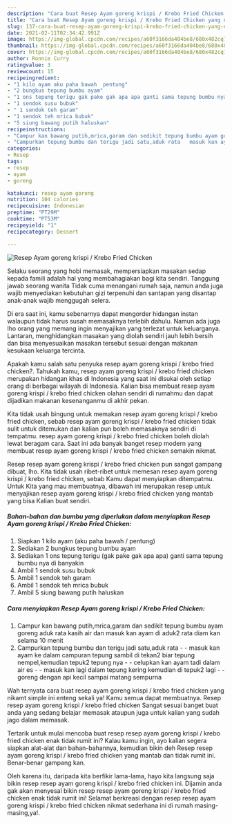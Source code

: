 ```yaml
---
description: "Cara buat Resep Ayam goreng krispi / Krebo Fried Chicken yang nikmat Untuk Jualan"
title: "Cara buat Resep Ayam goreng krispi / Krebo Fried Chicken yang nikmat Untuk Jualan"
slug: 137-cara-buat-resep-ayam-goreng-krispi-krebo-fried-chicken-yang-nikmat-untuk-jualan
date: 2021-02-11T02:34:42.991Z
image: https://img-global.cpcdn.com/recipes/a60f3166da404be8/680x482cq70/resep-ayam-goreng-krispi-krebo-fried-chicken-foto-resep-utama.jpg
thumbnail: https://img-global.cpcdn.com/recipes/a60f3166da404be8/680x482cq70/resep-ayam-goreng-krispi-krebo-fried-chicken-foto-resep-utama.jpg
cover: https://img-global.cpcdn.com/recipes/a60f3166da404be8/680x482cq70/resep-ayam-goreng-krispi-krebo-fried-chicken-foto-resep-utama.jpg
author: Ronnie Curry
ratingvalue: 3
reviewcount: 15
recipeingredient:
- "1 kilo ayam aku paha bawah  pentung"
- "2 bungkus tepung bumbu ayam"
- "1 ons tepung terigu gak pake gak apa apa ganti sama tepung bumbu nya di banyakin"
- "1 sendok susu bubuk"
- " 1 sendok teh garam"
- "1 sendok teh mrica bubuk"
- "5 siung bawang putih haluskan"
recipeinstructions:
- "Campur kan bawang putih,mrica,garam dan sedikit tepung bumbu ayam goreng aduk rata kasih air dan masuk kan ayam di aduk2 rata diam kan selama 10 menit"
- "Campurkan tepung bumbu dan terigu jadi satu,aduk rata   masuk kan ayam ke dalam campuran tepung sambil di tekan2 biar tepung nempel,kemudian tepuk2 tepung nya   celupkan kan ayam tadi dalam air es   masuk kan lagi dalam tepung kering kemudian di tepuk2 lagi   goreng dengan api kecil sampai matang sempurna"
categories:
- Resep
tags:
- resep
- ayam
- goreng

katakunci: resep ayam goreng 
nutrition: 104 calories
recipecuisine: Indonesian
preptime: "PT29M"
cooktime: "PT53M"
recipeyield: "1"
recipecategory: Dessert

---
```



![Resep Ayam goreng krispi / Krebo Fried Chicken](https://img-global.cpcdn.com/recipes/a60f3166da404be8/680x482cq70/resep-ayam-goreng-krispi-krebo-fried-chicken-foto-resep-utama.jpg)

Selaku seorang yang hobi memasak, mempersiapkan masakan sedap kepada famili adalah hal yang membahagiakan bagi kita sendiri. Tanggung jawab seorang  wanita Tidak cuma menangani rumah saja, namun anda juga wajib menyediakan kebutuhan gizi terpenuhi dan santapan yang disantap anak-anak wajib menggugah selera.

Di era  saat ini, kamu sebenarnya dapat mengorder hidangan instan walaupun tidak harus susah memasaknya terlebih dahulu. Namun ada juga lho orang yang memang ingin menyajikan yang terlezat untuk keluarganya. Lantaran, menghidangkan masakan yang diolah sendiri jauh lebih bersih dan bisa menyesuaikan masakan tersebut sesuai dengan makanan kesukaan keluarga tercinta. 



Apakah kamu salah satu penyuka resep ayam goreng krispi / krebo fried chicken?. Tahukah kamu, resep ayam goreng krispi / krebo fried chicken merupakan hidangan khas di Indonesia yang saat ini disukai oleh setiap orang di berbagai wilayah di Indonesia. Kalian bisa membuat resep ayam goreng krispi / krebo fried chicken olahan sendiri di rumahmu dan dapat dijadikan makanan kesenanganmu di akhir pekan.

Kita tidak usah bingung untuk memakan resep ayam goreng krispi / krebo fried chicken, sebab resep ayam goreng krispi / krebo fried chicken tidak sulit untuk ditemukan dan kalian pun boleh memasaknya sendiri di tempatmu. resep ayam goreng krispi / krebo fried chicken boleh diolah lewat beragam cara. Saat ini ada banyak banget resep modern yang membuat resep ayam goreng krispi / krebo fried chicken semakin nikmat.

Resep resep ayam goreng krispi / krebo fried chicken pun sangat gampang dibuat, lho. Kita tidak usah ribet-ribet untuk memesan resep ayam goreng krispi / krebo fried chicken, sebab Kamu dapat menyiapkan ditempatmu. Untuk Kita yang mau membuatnya, dibawah ini merupakan resep untuk menyajikan resep ayam goreng krispi / krebo fried chicken yang mantab yang bisa Kalian buat sendiri.

<!--inarticleads1-->

##### Bahan-bahan dan bumbu yang diperlukan dalam menyiapkan Resep Ayam goreng krispi / Krebo Fried Chicken:

1. Siapkan 1 kilo ayam (aku paha bawah / pentung)
1. Sediakan 2 bungkus tepung bumbu ayam
1. Sediakan 1 ons tepung terigu (gak pake gak apa apa) ganti sama tepung bumbu nya di banyakin
1. Ambil 1 sendok susu bubuk
1. Ambil  1 sendok teh garam
1. Ambil 1 sendok teh mrica bubuk
1. Ambil 5 siung bawang putih haluskan




<!--inarticleads2-->

##### Cara menyiapkan Resep Ayam goreng krispi / Krebo Fried Chicken:

1. Campur kan bawang putih,mrica,garam dan sedikit tepung bumbu ayam goreng aduk rata kasih air dan masuk kan ayam di aduk2 rata diam kan selama 10 menit
1. Campurkan tepung bumbu dan terigu jadi satu,aduk rata  -  - masuk kan ayam ke dalam campuran tepung sambil di tekan2 biar tepung nempel,kemudian tepuk2 tepung nya  -  - celupkan kan ayam tadi dalam air es  -  - masuk kan lagi dalam tepung kering kemudian di tepuk2 lagi  -  - goreng dengan api kecil sampai matang sempurna




Wah ternyata cara buat resep ayam goreng krispi / krebo fried chicken yang nikamt simple ini enteng sekali ya! Kamu semua dapat membuatnya. Resep resep ayam goreng krispi / krebo fried chicken Sangat sesuai banget buat anda yang sedang belajar memasak ataupun juga untuk kalian yang sudah jago dalam memasak.

Tertarik untuk mulai mencoba buat resep resep ayam goreng krispi / krebo fried chicken enak tidak rumit ini? Kalau kamu ingin, ayo kalian segera siapkan alat-alat dan bahan-bahannya, kemudian bikin deh Resep resep ayam goreng krispi / krebo fried chicken yang mantab dan tidak rumit ini. Benar-benar gampang kan. 

Oleh karena itu, daripada kita berfikir lama-lama, hayo kita langsung saja bikin resep resep ayam goreng krispi / krebo fried chicken ini. Dijamin anda gak akan menyesal bikin resep resep ayam goreng krispi / krebo fried chicken enak tidak rumit ini! Selamat berkreasi dengan resep resep ayam goreng krispi / krebo fried chicken nikmat sederhana ini di rumah masing-masing,ya!.

